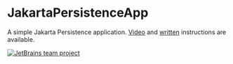 # JakartaPersistenceApp
A simple Jakarta Persistence application. [Video](https://youtu.be/jB2uSJX7jnM) and [written](https://blog.jetbrains.com/?p=114659/) instructions are available.

[![JetBrains team project](http://jb.gg/badges/team.svg)](https://confluence.jetbrains.com/display/ALL/JetBrains+on+GitHub)

